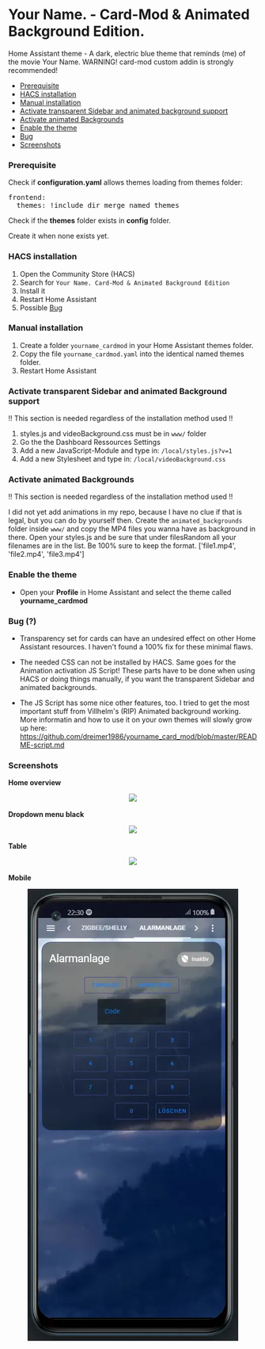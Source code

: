 # Your Name. - Card-Mod & Animated Background Edition.
Home Assistant theme - A dark, electric blue theme that reminds (me) of the movie Your Name.
WARNING! card-mod custom addin is strongly recommended!

* [Prerequisite](#prerequisite)
* [HACS installation](#hacs_installation)
* [Manual installation](#manual_installation)
* [Activate transparent Sidebar and animated background support](#activate_transparent_sidebar)
* [Activate animated Backgrounds](#activate_animations)
* [Enable the theme](#enable_the_theme)
* [Bug](#bug)
* [Screenshots](#screenshots)

### <a name="prerequisite"></a>Prerequisite
Check if **configuration.yaml** allows themes loading from themes folder:   

<pre>
frontend:
  themes: !include_dir_merge_named themes
</pre>

Check if the **themes** folder exists in **config** folder.   

Create it when none exists yet.

### <a name="hacs_installation"></a>HACS installation
1. Open the Community Store (HACS)
2. Search for `Your Name. Card-Mod & Animated Background Edition`
3. Install it
4. Restart Home Assistant
5. Possible [Bug](#bug)

### <a name="manual_installation"></a>Manual installation
1. Create a folder `yourname_cardmod`  in your Home Assistant themes folder.
2. Copy the file `yourname_cardmod.yaml` into the identical named themes folder.
3. Restart Home Assistant

### <a name="activate_transparent_sidebar"></a>Activate transparent Sidebar and animated Background support
!! This section is needed regardless of the installation method used !!

1. styles.js and videoBackground.css must be in `www/` folder
2. Go the the Dashboard Ressources Settings
3. Add a new JavaScript-Module and type in: `/local/styles.js?v=1`
4. Add a new Stylesheet and type in: `/local/videoBackground.css`

### <a name="activate_animations"></a>Activate animated Backgrounds
!! This section is needed regardless of the installation method used !!

I did not yet add animations in my repo, because I have no clue if that is legal, but you can do by yourself then.
Create the `animated_backgrounds` folder inside `www/` and copy the MP4 files you wanna have as background in there.
Open your styles.js and be sure that under filesRandom all your filenames are in the list. Be 100% sure to keep the format. ['file1.mp4', 'file2.mp4', 'file3.mp4']

### <a name="enable_the_theme"></a>Enable the theme
- Open your **Profile** in Home Assistant and select the theme called **yourname_cardmod**

### <a name="bug"></a>Bug (?)
- Transparency set for cards can have an undesired effect on other Home Assistant resources. I haven't found a 100% fix for these minimal flaws.

- The needed CSS can not be installed by HACS. Same goes for the Animation activation JS Script! These parts have to be done when using HACS or doing things manually, if you want the transparent Sidebar and animated backgrounds.

- The JS Script has some nice other features, too. I tried to get the most important stuff from Villhelm's (RIP) Animated background working. More informatin and how to use it on your own themes will slowly grow up here: https://github.com/dreimer1986/yourname_card_mod/blob/master/README-script.md

### <a name="screenshots"></a>Screenshots
**Home overview**
<p align="center">
  <img src="https://raw.githubusercontent.com/dreimer1986/yourname_card_mod/master/images/animation.webp">
</p>

**Dropdown menu black**
<p align="center">
  <img src="https://raw.githubusercontent.com/dreimer1986/yourname_card_mod/master/images/dropdown.webp">
</p>

**Table**
<p align="center">
  <img src="https://raw.githubusercontent.com/dreimer1986/yourname_card_mod/master/images/table.webp">
</p>

**Mobile**
<p align="center">
  <img src="https://raw.githubusercontent.com/dreimer1986/yourname_card_mod/master/images/mobile.webp">
</p>
